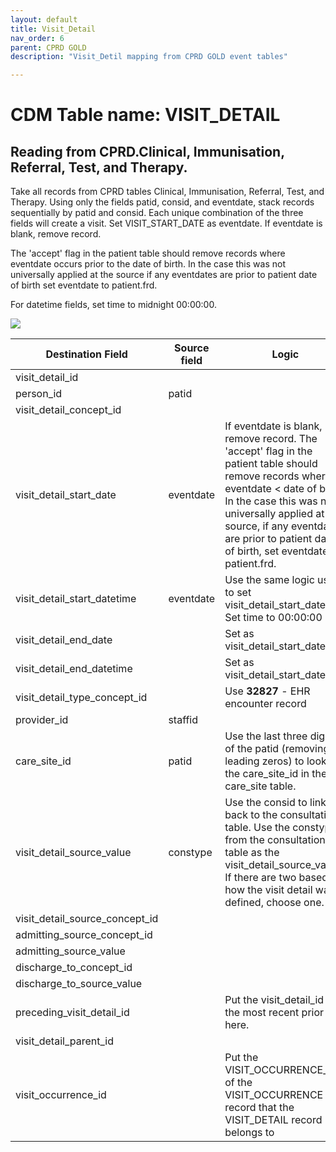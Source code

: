 ```yaml
---
layout: default
title: Visit_Detail
nav_order: 6
parent: CPRD GOLD
description: "Visit_Detil mapping from CPRD GOLD event tables"

---
```



# CDM Table name: VISIT_DETAIL

## Reading from CPRD.Clinical, Immunisation, Referral, Test, and Therapy.

Take all records from CPRD tables Clinical, Immunisation, Referral, Test, and Therapy. Using only the fields patid, consid, and eventdate, stack records sequentially by patid and consid. Each unique combination of the three fields will create a visit. Set VISIT_START_DATE as eventdate. If eventdate is blank, remove record. 

The 'accept' flag in the patient table should remove records where eventdate occurs prior to the date of birth. In the case this was not universally applied at the source if any eventdates are prior to patient date of birth set eventdate to patient.frd. 

For datetime fields, set time to midnight 00:00:00.

![](images/image8.png)

| Destination Field | Source field | Logic | Comment field |
| --- | --- | --- | --- |
| visit_detail_id |  |  | Autogenerate |
| person_id | patid |  |  |
| visit_detail_concept_id |  |  | 9202 - OP |
| visit_detail_start_date | eventdate | If eventdate is blank, remove record. The 'accept' flag in the patient table should remove records where eventdate < date of birth. In the case this was not universally applied at the source, if any eventdates are prior to patient date of birth, set eventdate to patient.frd. |  |
| visit_detail_start_datetime | eventdate | Use the same logic used to set visit_detail_start_date. Set time to 00:00:00 |  |
| visit_detail_end_date |  | Set as visit_detail_start_date  | |
| visit_detail_end_datetime |  | Set as visit_detail_start_datetime |  |
| visit_detail_type_concept_id |  | Use **32827** - EHR encounter record |  |
| provider_id | staffid |  |  |
| care_site_id | patid | Use the last three digits of the patid (removing leading zeros) to look up the care_site_id in the care_site table. |  |
| visit_detail_source_value | constype | Use the consid to link back to the consultation table. Use the constype from the consultation table as the visit_detail_source_value. If there are two based on how the visit detail was defined, choose one. |  |
| visit_detail_source_concept_id |  |  | 0 |
| admitting_source_concept_id |  |  |  |
| admitting_source_value |  |  | NULL |
| discharge_to_concept_id |  |  |  |
| discharge_to_source_value |  |  | NULL |
| preceding_visit_detail_id |  | Put the visit_detail_id of the most recent prior visit here. |  |
| visit_detail_parent_id |  |  |  |
| visit_occurrence_id |  | Put the VISIT_OCCURRENCE_ID of the VISIT_OCCURRENCE record that the VISIT_DETAIL record belongs to |  |

